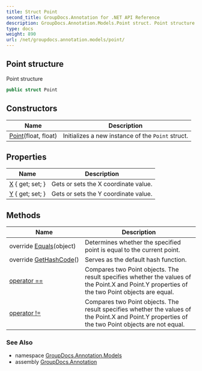```yaml
---
title: Struct Point
second_title: GroupDocs.Annotation for .NET API Reference
description: GroupDocs.Annotation.Models.Point struct. Point structure
type: docs
weight: 890
url: /net/groupdocs.annotation.models/point/
---
```

## Point structure

Point structure

```csharp
public struct Point
```

## Constructors

| Name | Description |
| --- | --- |
| [Point](point/)(float, float) | Initializes a new instance of the `Point` struct. |

## Properties

| Name | Description |
| --- | --- |
| [X](../../groupdocs.annotation.models/point/x/) { get; set; } | Gets or sets the X coordinate value. |
| [Y](../../groupdocs.annotation.models/point/y/) { get; set; } | Gets or sets the Y coordinate value. |

## Methods

| Name | Description |
| --- | --- |
| override [Equals](../../groupdocs.annotation.models/point/equals/)(object) | Determines whether the specified point is equal to the current point. |
| override [GetHashCode](../../groupdocs.annotation.models/point/gethashcode/)() | Serves as the default hash function. |
| [operator ==](../../groupdocs.annotation.models/point/op_equality/) | Compares two Point objects. The result specifies whether the values of the Point.X and Point.Y properties of the two Point objects are equal. |
| [operator !=](../../groupdocs.annotation.models/point/op_inequality/) | Compares two Point objects. The result specifies whether the values of the Point.X and Point.Y properties of the two Point objects are not equal. |

### See Also

* namespace [GroupDocs.Annotation.Models](../../groupdocs.annotation.models/)
* assembly [GroupDocs.Annotation](../../)


